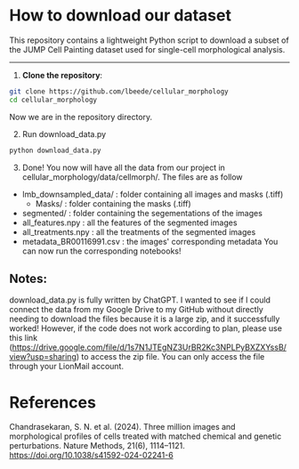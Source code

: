 # How to download our dataset

This repository contains a lightweight Python script to download a subset of the JUMP Cell Painting dataset used for single-cell morphological analysis.

---

1. **Clone the repository**:
```bash
git clone https://github.com/lbeede/cellular_morphology
cd cellular_morphology
```
Now we are in the repository directory.

2. Run download_data.py
```bash
python download_data.py
```

3. Done!
You now will have all the data from our project in cellular_morphology/data/cellmorph/. The files are as follow
- lmb_downsampled_data/ : folder containing all images and masks (.tiff)
  - Masks/ : folder containing the masks (.tiff)
- segmented/ : folder containing the segementations of the images
- all_features.npy : all the features of the segmented images
- all_treatments.npy : all the treatments of the segmented images
- metadata_BR00116991.csv : the images' corresponding metadata
You can now run the corresponding notebooks!

## Notes:
download_data.py is fully written by ChatGPT. I wanted to see if I could connect the data from my Google Drive to my GitHub without directly needing to download the files because it is a large zip, and it successfully worked! However, if the code does not work according to plan, please use this link (https://drive.google.com/file/d/1s7N1JTEgNZ3UrBR2Kc3NPLPyBXZXYssB/view?usp=sharing) to access the zip file. You can only access the file through your LionMail account.

# References
Chandrasekaran, S. N. et al. (2024). Three million images and morphological profiles of cells treated with matched chemical and genetic perturbations. Nature Methods, 21(6), 1114–1121. https://doi.org/10.1038/s41592-024-02241-6

